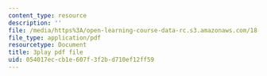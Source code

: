 ```yaml
---
content_type: resource
description: ''
file: /media/https%3A/open-learning-course-data-rc.s3.amazonaws.com/18-01sc-single-variable-calculus-fall-2010/054017eccb1e607f3f2bd710ef12ff59_BSAA0akmPEU.pdf
file_type: application/pdf
resourcetype: Document
title: 3play pdf file
uid: 054017ec-cb1e-607f-3f2b-d710ef12ff59
---
```


